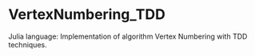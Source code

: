 # VertexNumbering_TDD
Julia language: Implementation of algorithm Vertex Numbering with TDD techniques.
